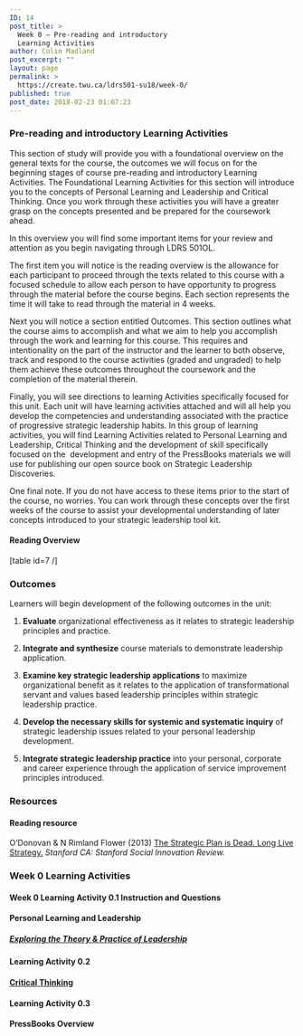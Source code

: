 ```yaml
---
ID: 14
post_title: >
  Week 0 – Pre-reading and introductory
  Learning Activities
author: Colin Madland
post_excerpt: ""
layout: page
permalink: >
  https://create.twu.ca/ldrs501-su18/week-0/
published: true
post_date: 2018-02-23 01:07:23
---
```

<h3>Pre-reading and introductory Learning Activities</h3>

This section of study will provide you with a foundational overview on the general texts for the course, the outcomes we will focus on for the beginning stages of course pre-reading and introductory Learning Activities. The Foundational Learning Activities for this section will introduce you to the concepts of Personal Learning and Leadership and Critical Thinking. Once you work through these activities you will have a greater grasp on the concepts presented and be prepared for the coursework ahead.

In this overview you will find some important items for your review and attention as you begin navigating through LDRS 501OL.

The first item you will notice is the reading overview is the allowance for each participant to proceed through the texts related to this course with a focused schedule to allow each person to have opportunity to progress through the material before the course begins. Each section represents the time it will take to read through the material in 4 weeks.

Next you will notice a section entitled Outcomes. This section outlines what the course aims to accomplish and what we aim to help you accomplish through the work and learning for this course. This requires and intentionality on the part of the instructor and the learner to both observe, track and respond to the course activities (graded and ungraded) to help them achieve these outcomes throughout the coursework and the completion of the material therein.

Finally, you will see directions to learning Activities specifically focused for this unit. Each unit will have learning activities attached and will all help you develop the competencies and understanding associated with the practice of progressive strategic leadership habits. In this group of learning activities, you will find Learning Activities related to Personal Learning and Leadership, Critical Thinking and the development of skill specifically focused on the  development and entry of the PressBooks materials we will use for publishing our open source book on Strategic Leadership Discoveries.

One final note. If you do not have access to these items prior to the start of the course, no worries. You can work through these concepts over the first weeks of the course to assist your developmental understanding of later concepts introduced to your strategic leadership tool kit.

<h4>Reading Overview</h4>

[table id=7 /]

<h3>Outcomes</h3>

Learners will begin development of the following outcomes in the unit:

<ol>
<li><strong>Evaluate</strong>
organizational effectiveness as it relates to strategic leadership principles and practice.</p></li>
<li><p><strong>Integrate and synthesize</strong>
course materials to demonstrate leadership application.</p></li>
<li><p><strong>Examine key strategic leadership applications</strong>
to maximize organizational benefit as it relates to the application of transformational servant and values based leadership principles within strategic leadership practice.</p></li>
<li><p><strong>Develop the necessary skills for systemic and systematic inquiry</strong>
of strategic leadership issues related to your personal leadership development.</p></li>
<li><p><strong>Integrate strategic leadership practice</strong>
into your personal, corporate and career experience through the application of service improvement principles introduced.</p></li>
</ol>

<h3>Resources</h3>

<h4>Reading resource</h4>

<p>O’Donovan &amp; N Rimland Flower (2013) <a href="https://ssir.org/articles/entry/the_strategic_plan_is_dead._long_live_strategy%29">The Strategic Plan is Dead. Long Live Strategy.</a> <em>Stanford CA: Stanford Social Innovation Review.</em>

<h3>Week 0 Learning Activities</h3>

<h4>Week 0 Learning Activity 0.1 Instruction and Questions</h4>

<h4>Personal Learning and Leadership</h4>

<h5><a href="https://create.twu.ca/ldrs501-su18/activity-0-1/">Exploring the Theory &amp; Practice of Leadership</a></h5>

<h4>Learning Activity 0.2</h4>

<h4><a href="https://create.twu.ca/ldrs501-su18/activity-0-2">Critical Thinking</a></h4>

<h4>Learning Activity 0.3</h4>

<h4>PressBooks Overview</h4>

&nbsp;